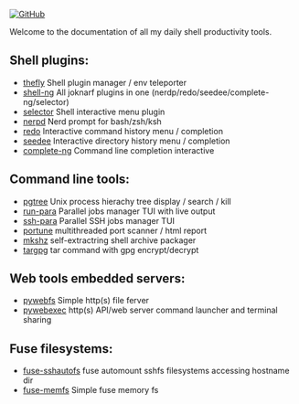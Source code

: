 [![GitHub](https://img.shields.io/badge/GitHub-joknarf-black?logo=github)](https://github.com/joknarf)

Welcome to the documentation of all my daily shell productivity tools.

## Shell plugins:
  * [thefly](_pages/thefly.md) Shell plugin manager / env teleporter
  * [shell-ng](_pages/shell-ng.md) All joknarf plugins in one (nerdp/redo/seedee/complete-ng/selector)
  * [selector](_pages/selector.md) Shell interactive menu plugin
  * [nerpd](_pages/nerdp.md) Nerd prompt for bash/zsh/ksh
  * [redo](_pages/redo.md) Interactive command history menu / completion
  * [seedee](_pages/seedee.md) Interactive directory history menu / completion
  * [complete-ng](_pages/complete-ng.md) Command line completion interactive

## Command line tools:
  * [pgtree](_pages/pgtree.md) Unix process hierachy tree display / search / kill
  * [run-para](_pages/run-para.md) Parallel jobs manager TUI with live output
  * [ssh-para](_pages/ssh-para.md) Parallel SSH jobs manager TUI
  * [portune](_pages/portune.md) multithreaded port scanner / html report
  * [mkshz](_pages/mkshz.md) self-extractring shell archive packager
  * [targpg](_pages/targpg.md) tar command with gpg encrypt/decrypt 

## Web tools embedded servers:
  * [pywebfs](_pages/pywebfs.md) Simple http(s) file ferver
  * [pywebexec](_pages/pywebexec.md) http(s) API/web server command launcher and terminal sharing

## Fuse filesystems:
  * [fuse-sshautofs](_pages/fuse-sshautofs.md) fuse automount sshfs filesystems accessing hostname dir
  * [fuse-memfs](_pages/fuse-memfs.md) Simple fuse memory fs


